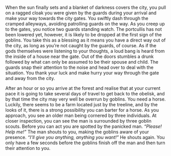 When the sun finally sets and a blanket of darkness covers the city, you pull on a ragged cloak you were given by the guards during your arrival and make your way towards the city gates. You swiftly dash through the cramped alleyways, avoiding patrolling guards on the way. As you creep up to the gates, you notice two guards standing watch. The portcullis has not been lowered yet, however, it is likely to be dropped at the first sign of the goblins. You take this as a blessing as it means you have a direct way out of the city, as long as you’re not caught by the guards, of course. As if the gods themselves were listening to your thoughts, a loud bang is heard from the inside of a house near the gate. Out of the doors stumbles a drunk followed by what can only be assumed to be their spouse and child. The guards snap their attention to the noise and head over to deal with the situation. You thank your luck and make hurry your way through the gate and away from the city.

After an hour or so you arrive at the forest and realise that at your current pace it is going to take several days of travel to get back to the obelisk, and by that time the city may very well be overrun by goblins. You need a horse. Luckily, there seems to be a farm located just by the treeline, and by the looks of it, there is a strong possibility you can barter for a horse. As you approach, you see an older man being cornered by three individuals. At closer inspection, you can see the man is surrounded by three goblin scouts. Before you can act you are spotted by the panicked man. _“Please! Help me!”_ The man shouts to you, making the goblins aware of your presence. _“I’ll give you anything, anything you want!”_ He shouts again. You only have a few seconds before the goblins finish off the man and then turn their attention to you.

